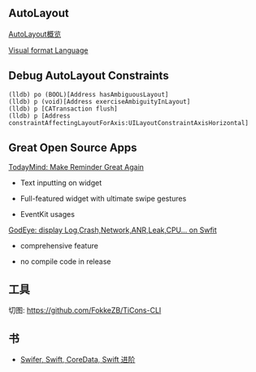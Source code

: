 ## AutoLayout

[AutoLayout概览](https://xuexuefeng.com/autolayout/)

[Visual format Language](https://cloud.githubusercontent.com/assets/349215/24759856/648a3bc2-1b19-11e7-8937-0731ca05f16e.png)

## Debug AutoLayout Constraints

```shell
(lldb) po (BOOL)[Address hasAmbiguousLayout]
(lldb) p (void)[Address exerciseAmbiguityInLayout]
(lldb) p [CATransaction flush]
(lldb) p [Address constraintAffectingLayoutForAxis:UILayoutConstraintAxisHorizontal]
```

## Great Open Source Apps

[TodayMind: Make Reminder Great Again](https://github.com/cyanzhong/TodayMind)

* Text inputting on widget

* Full-featured widget with ultimate swipe gestures

* EventKit usages


[GodEye: display Log,Crash,Network,ANR,Leak,CPU... on Swfit](https://github.com/zixun/GodEye)

* comprehensive feature

* no compile code in release

## 工具

切图: https://github.com/FokkeZB/TiCons-CLI


## 书

* [Swifer, Swift, CoreData, Swift 进阶](https://store.objccn.io/products/)


